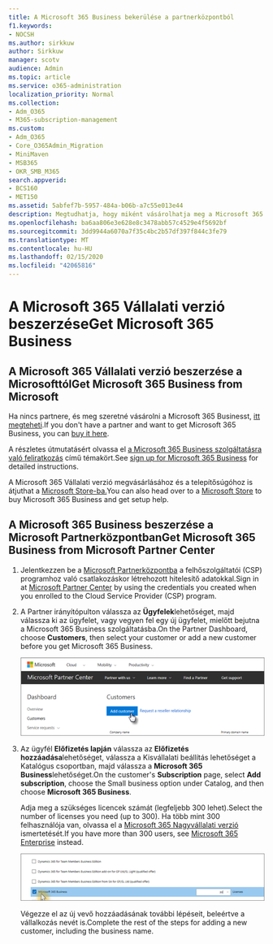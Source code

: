 ```yaml
---
title: A Microsoft 365 Business bekerülése a partnerközpontból
f1.keywords:
- NOCSH
ms.author: sirkkuw
author: Sirkkuw
manager: scotv
audience: Admin
ms.topic: article
ms.service: o365-administration
localization_priority: Normal
ms.collection:
- Adm_O365
- M365-subscription-management
ms.custom:
- Adm_O365
- Core_O365Admin_Migration
- MiniMaven
- MSB365
- OKR_SMB_M365
search.appverid:
- BCS160
- MET150
ms.assetid: 5abfef7b-5957-484a-b06b-a7c55e013e44
description: Megtudhatja, hogy miként vásárolhatja meg a Microsoft 365 Business-t a Microsoft Partner Centertől.
ms.openlocfilehash: ba6aa806e3e628e8c3478abb57c4529e4f5692bf
ms.sourcegitcommit: 3dd9944a6070a7f35c4bc2b57df397f844c3fe79
ms.translationtype: MT
ms.contentlocale: hu-HU
ms.lasthandoff: 02/15/2020
ms.locfileid: "42065816"
---
```

# <a name="get-microsoft-365-business"></a><span data-ttu-id="72009-103">A Microsoft 365 Vállalati verzió beszerzése</span><span class="sxs-lookup"><span data-stu-id="72009-103">Get Microsoft 365 Business</span></span>

## <a name="get-microsoft-365-business-from-microsoft"></a><span data-ttu-id="72009-104">A Microsoft 365 Vállalati verzió beszerzése a Microsofttól</span><span class="sxs-lookup"><span data-stu-id="72009-104">Get Microsoft 365 Business from Microsoft</span></span>

<span data-ttu-id="72009-105">Ha nincs partnere, és meg szeretné vásárolni a Microsoft 365 Businesst, [itt megteheti](https://www.microsoft.com/en-US/microsoft-365/business).</span><span class="sxs-lookup"><span data-stu-id="72009-105">If you don't have a partner and want to get Microsoft 365 Business, you can [buy it here](https://www.microsoft.com/en-US/microsoft-365/business).</span></span>

<span data-ttu-id="72009-106">A részletes útmutatásért olvassa el [a Microsoft 365 Business szolgáltatásra való feliratkozás](sign-up.md) című témakört.</span><span class="sxs-lookup"><span data-stu-id="72009-106">See [sign up for Microsoft 365 Business](sign-up.md) for detailed instructions.</span></span>

<span data-ttu-id="72009-107">A Microsoft 365 Vállalati verzió megvásárlásához és a telepítősúgóhoz is átjuthat a [Microsoft Store-ba.](https://www.microsoft.com/en-us/store/locations/find-a-store?icid=en_US_Store_UH_FAS)</span><span class="sxs-lookup"><span data-stu-id="72009-107">You can also head over to a [Microsoft Store](https://www.microsoft.com/en-us/store/locations/find-a-store?icid=en_US_Store_UH_FAS) to buy Microsoft 365 Business and get setup help.</span></span>
  
## <a name="get-microsoft-365-business-from-microsoft-partner-center"></a><span data-ttu-id="72009-108">A Microsoft 365 Business beszerzése a Microsoft Partnerközpontban</span><span class="sxs-lookup"><span data-stu-id="72009-108">Get Microsoft 365 Business from Microsoft Partner Center</span></span>

1. <span data-ttu-id="72009-109">Jelentkezzen be a [Microsoft Partnerközpontba](https://go.microsoft.com/fwlink/p/?linkid=849910) a felhőszolgáltatói (CSP) programhoz való csatlakozáskor létrehozott hitelesítő adatokkal.</span><span class="sxs-lookup"><span data-stu-id="72009-109">Sign in at [Microsoft Partner Center](https://go.microsoft.com/fwlink/p/?linkid=849910) by using the credentials you created when you enrolled to the Cloud Service Provider (CSP) program.</span></span> 
    
2. <span data-ttu-id="72009-110">A Partner irányítópulton válassza az **Ügyfelek**lehetőséget, majd válassza ki az ügyfelet, vagy vegyen fel egy új ügyfelet, mielőtt bejutna a Microsoft 365 Business szolgáltatásba.</span><span class="sxs-lookup"><span data-stu-id="72009-110">On the Partner Dashboard, choose **Customers**, then select your customer or add a new customer before you get Microsoft 365 Business.</span></span>
    
    ![A Microsoft Partner központban vegyen fel egy ügyfelet.](../media/ec807d07-bbd2-411f-8fe1-c644cf9a3882.png)
  
3. <span data-ttu-id="72009-112">Az ügyfél **Előfizetés lapján** válassza az **Előfizetés hozzáadása**lehetőséget, válassza a Kisvállalati beállítás lehetőséget a Katalógus csoportban, majd válassza a **Microsoft 365 Business**lehetőséget.</span><span class="sxs-lookup"><span data-stu-id="72009-112">On the customer's **Subscription** page, select **Add subscription**, choose the Small business option under Catalog, and then choose **Microsoft 365 Business**.</span></span>
    
    <span data-ttu-id="72009-113">Adja meg a szükséges licencek számát (legfeljebb 300 lehet).</span><span class="sxs-lookup"><span data-stu-id="72009-113">Select the number of licenses you need (up to 300).</span></span> <span data-ttu-id="72009-114">Ha több mint 300 felhasználója van, olvassa el a [Microsoft 365 Nagyvállalati verzió](https://go.microsoft.com/fwlink/p/?linkid=862316) ismertetését.</span><span class="sxs-lookup"><span data-stu-id="72009-114">If you have more than 300 users, see [Microsoft 365 Enterprise](https://go.microsoft.com/fwlink/p/?linkid=862316) instead.</span></span> 
    
    ![Az Új előfizetés lapon válassza a kisvállalkozás lehetőséget.](../media/52d99e89-2175-4974-84bb-dd626048541b.png)
  
    <span data-ttu-id="72009-116">Végezze el az új vevő hozzáadásának további lépéseit, beleértve a vállalkozás nevét is.</span><span class="sxs-lookup"><span data-stu-id="72009-116">Complete the rest of the steps for adding a new customer, including the business name.</span></span>
    


